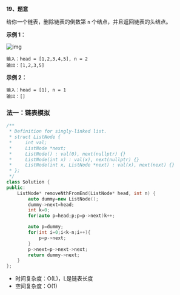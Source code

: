 **19、题意**

给你一个链表，删除链表的倒数第 `n` 个结点，并且返回链表的头结点。

 

**示例 1：**

![img](https://assets.leetcode.com/uploads/2020/10/03/remove_ex1.jpg)

```
输入：head = [1,2,3,4,5], n = 2
输出：[1,2,3,5]
```

**示例 2：**

```
输入：head = [1], n = 1
输出：[]
```





### 法一：链表模拟

```cpp
/**
 * Definition for singly-linked list.
 * struct ListNode {
 *     int val;
 *     ListNode *next;
 *     ListNode() : val(0), next(nullptr) {}
 *     ListNode(int x) : val(x), next(nullptr) {}
 *     ListNode(int x, ListNode *next) : val(x), next(next) {}
 * };
 */
class Solution {
public:
    ListNode* removeNthFromEnd(ListNode* head, int n) {
        auto dummy=new ListNode();
        dummy->next=head;
        int k=0;
        for(auto p=head;p;p=p->next)k++;

        auto p=dummy;
        for(int i=0;i<k-n;i++){
            p=p->next;
        }
        p->next=p->next->next;
        return dummy->next;
    }
};
```

- 时间复杂度：O(L)，L是链表长度
- 空间复杂度：O(1)